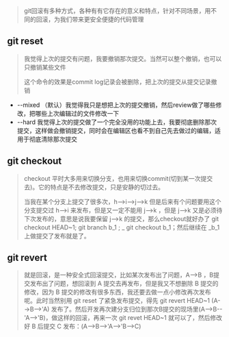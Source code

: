 > git回滚有多种方式，各种有有它存在的意义和特点，针对不同场景，用不同的回滚，为我们带来更安全便捷的代码管理

## git reset

> 我觉得上次的提交有问题，我要撤销那次提交。当然可以整个撤销，也可以只撤销某些文件
>
> 这个命令的效果是commit log记录会被删除，把上次的提交从提交记录撤销

* --mixed （默认）我觉得我只是想把上次的提交撤销，然后review做了哪些修改，把哪些上次编辑过的文件修改一下
* --hard 我觉得上次的提交做了一个完全没用的功能上去，我要彻底删除那次提交，这样做会撤销提交，同时会在编辑区也看不到自己先去做过的编辑，适用于彻底清除那次提交

## git checkout

> checkout 平时大多用来切换分支，也用来切换commit\(切到某一次提交去\)。它的特点是不去修改提交，只是安静的切过去。
>
> 当我在某个分支上提交了很多次，h--&gt;i--&gt;j--&gt;k  但是后来有个问题要用这个分支提交过 h--&gt;i 来发布，但是又一定不能用 j--&gt;k ，但是 j--&gt;k 又是必须待下次发布的，意思是说我要保留 j--&gt;k 的提交，那么checkout就好办了 git checkout HEAD~1; git branch b_1 ; _ git checkout b\_1；然后继续在 \_b\_1 上做提交了发布就是了。

## git revert

> 就是回滚，是一种安全式回滚提交，比如某次发布出了问题，A--&gt;B ，B提交发布出了问题，想回滚到 A 提交去再发布，但是我又不想删除 B 提交的修改，因为 B 提交的修改有很多东西，我还要去做一点小修改再次发布呢。此时当然别用 git reset 了紧急发布提交，得先 git revert HEAD~1 \(A--&gt;B--&gt;'A\) 发布了。然后开发再次建分支归位到那次B提交的现场里\(A--&gt;B--'A--&gt;'B\)，做这样的回滚，再来一次 git revet HEAD~1 就可以了，然后修改好 B 后提交 C 发布：\(A--&gt;B--&gt;'A--&gt;'B--&gt;C\)




